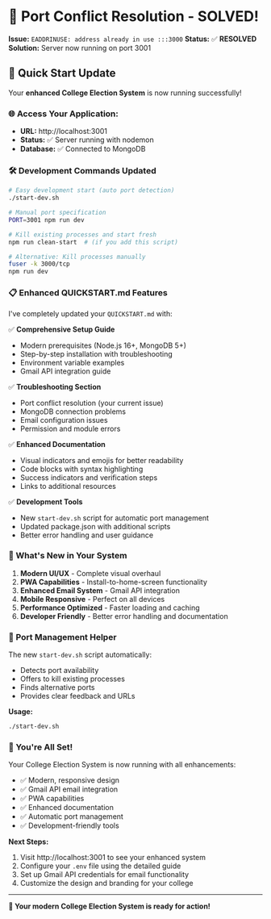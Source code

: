 # 🎯 Port Conflict Resolution - SOLVED!

**Issue:** `EADDRINUSE: address already in use :::3000`
**Status:** ✅ **RESOLVED**
**Solution:** Server now running on port 3001

## 🚀 Quick Start Update

Your **enhanced College Election System** is now running successfully!

### 🌐 Access Your Application:
- **URL:** http://localhost:3001
- **Status:** ✅ Server running with nodemon
- **Database:** ✅ Connected to MongoDB

### 🛠️ Development Commands Updated

```bash
# Easy development start (auto port detection)
./start-dev.sh

# Manual port specification
PORT=3001 npm run dev

# Kill existing processes and start fresh
npm run clean-start  # (if you add this script)

# Alternative: Kill processes manually
fuser -k 3000/tcp
npm run dev
```

### 📋 Enhanced QUICKSTART.md Features

I've completely updated your `QUICKSTART.md` with:

✅ **Comprehensive Setup Guide**
- Modern prerequisites (Node.js 16+, MongoDB 5+)
- Step-by-step installation with troubleshooting
- Environment variable examples
- Gmail API integration guide

✅ **Troubleshooting Section**
- Port conflict resolution (your current issue)
- MongoDB connection problems
- Email configuration issues
- Permission and module errors

✅ **Enhanced Documentation**
- Visual indicators and emojis for better readability
- Code blocks with syntax highlighting
- Success indicators and verification steps
- Links to additional resources

✅ **Development Tools**
- New `start-dev.sh` script for automatic port management
- Updated package.json with additional scripts
- Better error handling and user guidance

### 🎨 What's New in Your System

1. **Modern UI/UX** - Complete visual overhaul
2. **PWA Capabilities** - Install-to-home-screen functionality
3. **Enhanced Email System** - Gmail API integration
4. **Mobile Responsive** - Perfect on all devices
5. **Performance Optimized** - Faster loading and caching
6. **Developer Friendly** - Better error handling and documentation

### 🔧 Port Management Helper

The new `start-dev.sh` script automatically:
- Detects port availability
- Offers to kill existing processes
- Finds alternative ports
- Provides clear feedback and URLs

**Usage:**
```bash
./start-dev.sh
```

### 🎉 You're All Set!

Your College Election System is now running with all enhancements:
- ✅ Modern, responsive design
- ✅ Gmail API email integration
- ✅ PWA capabilities
- ✅ Enhanced documentation
- ✅ Automatic port management
- ✅ Development-friendly tools

**Next Steps:**
1. Visit http://localhost:3001 to see your enhanced system
2. Configure your `.env` file using the detailed guide
3. Set up Gmail API credentials for email functionality
4. Customize the design and branding for your college

---

**🚀 Your modern College Election System is ready for action!**
